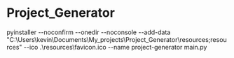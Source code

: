 # Project_Generator

pyinstaller --noconfirm --onedir --noconsole --add-data "C:\Users\kevin\Documents\My_projects\Project_Generator\resources;resources" --ico .\resources\favicon.ico --name project-generator main.py